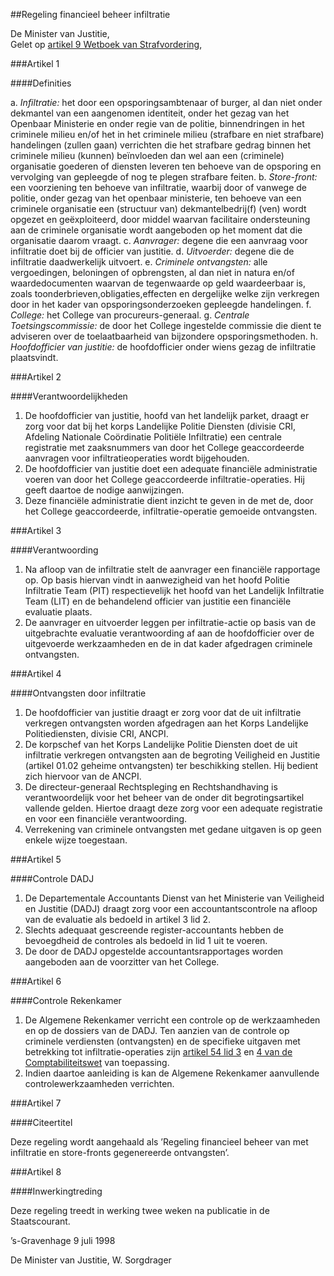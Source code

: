 <meta http-equiv='Content-Type' content='text/html; charset=utf-8' />

##Regeling financieel beheer infiltratie

De Minister van Justitie,  
Gelet op [artikel 9 Wetboek van Strafvordering](../../../../../../wet/wet/van/15/januari/1921/BWBR0001903/README.md),

###Artikel  1  

####Definities

a. *Infiltratie:*   het door een opsporingsambtenaar of burger, al dan niet onder dekmantel van een aangenomen identiteit, onder het gezag van het Openbaar Ministerie en onder regie van de politie, binnendringen in het criminele milieu en/of het in het criminele milieu (strafbare en niet strafbare) handelingen (zullen gaan) verrichten die het strafbare gedrag binnen het criminele milieu (kunnen) beïnvloeden dan wel aan een (criminele) organisatie goederen of diensten leveren ten behoeve van de opsporing en vervolging van gepleegde of nog te plegen strafbare feiten.  b. *Store-front:*   een voorziening ten behoeve van infiltratie, waarbij door of vanwege de politie, onder gezag van het openbaar ministerie, ten behoeve van een criminele organisatie een (structuur van) dekmantelbedrij(f) (ven) wordt opgezet en geëxploiteerd, door middel waarvan facilitaire ondersteuning aan de criminele organisatie wordt aangeboden op het moment dat die organisatie daarom vraagt.  c. *Aanvrager:*   degene die een aanvraag voor infiltratie doet bij de officier van justitie.  d. *Uitvoerder:*   degene die de infiltratie daadwerkelijk uitvoert.  e. *Criminele ontvangsten:*   alle vergoedingen, beloningen of opbrengsten, al dan niet in natura en/of waardedocumenten waarvan de tegenwaarde op geld waardeerbaar is, zoals toonderbrieven,obligaties,effecten en dergelijke welke zijn verkregen door in het kader van opsporingsonderzoeken gepleegde handelingen.  f. *College:*   het College van procureurs-generaal.  g. *Centrale Toetsingscommissie:*   de door het College ingestelde commissie die dient te adviseren over de toelaatbaarheid van bijzondere opsporingsmethoden.  h. *Hoofdofficier van justitie:*   de hoofdofficier onder wiens gezag de infiltratie plaatsvindt.   

###Artikel  2  

####Verantwoordelijkheden

1.  De hoofdofficier van justitie, hoofd van het landelijk parket, draagt er zorg voor dat bij het korps Landelijke Politie Diensten (divisie CRI, Afdeling Nationale Coördinatie Politiële Infiltratie) een centrale registratie met zaaksnummers van door het College geaccordeerde aanvragen voor infiltratieoperaties wordt bijgehouden.   
2.  De hoofdofficier van justitie doet een adequate financiële administratie voeren van door het College geaccordeerde infiltratie-operaties. Hij geeft daartoe de nodige aanwijzingen.   
3.  Deze financiële administratie dient inzicht te geven in de met de, door het College geaccordeerde, infiltratie-operatie gemoeide ontvangsten.  

###Artikel  3  

####Verantwoording

1.  Na afloop van de infiltratie stelt de aanvrager een financiële rapportage op. Op basis hiervan vindt in aanwezigheid van het hoofd Politie Infiltratie Team (PIT) respectievelijk het hoofd van het Landelijk Infiltratie Team (LIT) en de behandelend officier van justitie een financiële evaluatie plaats.   
2.  De aanvrager en uitvoerder leggen per infiltratie-actie op basis van de uitgebrachte evaluatie verantwoording af aan de hoofdofficier over de uitgevoerde werkzaamheden en de in dat kader afgedragen criminele ontvangsten.  

###Artikel  4  

####Ontvangsten door infiltratie

1.  De hoofdofficier van justitie draagt er zorg voor dat de uit infiltratie verkregen ontvangsten worden afgedragen aan het Korps Landelijke Politiediensten, divisie CRI, ANCPI.   
2.  De korpschef van het Korps Landelijke Politie Diensten doet de uit infiltratie verkregen ontvangsten aan de begroting Veiligheid en Justitie (artikel 01.02 geheime ontvangsten) ter beschikking stellen. Hij bedient zich hiervoor van de ANCPI.   
3.  De directeur-generaal Rechtspleging en Rechtshandhaving is verantwoordelijk voor het beheer van de onder dit begrotingsartikel vallende gelden. Hiertoe draagt deze zorg voor een adequate registratie en voor een financiële verantwoording.   
4.  Verrekening van criminele ontvangsten met gedane uitgaven is op geen enkele wijze toegestaan.  

###Artikel  5  

####Controle DADJ

1.  De Departementale Accountants Dienst van het Ministerie van Veiligheid en Justitie (DADJ) draagt zorg voor een accountantscontrole na afloop van de evaluatie als bedoeld in artikel 3 lid 2.   
2.  Slechts adequaat gescreende register-accountants hebben de bevoegdheid de controles als bedoeld in lid 1 uit te voeren.   
3.  De door de DADJ opgestelde accountantsrapportages worden aangeboden aan de voorzitter van het College.  

###Artikel  6  

####Controle Rekenkamer

1.  De Algemene Rekenkamer verricht een controle op de werkzaamheden en op de dossiers van de DADJ. Ten aanzien van de controle op criminele verdiensten (ontvangsten) en de specifieke uitgaven met betrekking tot infiltratie-operaties zijn [artikel 54 lid 3](../../../../../../wet/comptabiliteitswet/BWBR0003075/README.md) en [4 van de Comptabiliteitswet](../../../../../../wet/comptabiliteitswet/BWBR0003075/README.md) van toepassing.   
2.  Indien daartoe aanleiding is kan de Algemene Rekenkamer aanvullende controlewerkzaamheden verrichten.  

###Artikel  7  

####Citeertitel

Deze regeling wordt aangehaald als ’Regeling financieel beheer van met infiltratie en store-fronts gegenereerde ontvangsten’. 

###Artikel  8  

####Inwerkingtreding

Deze regeling treedt in werking twee weken na publicatie in de Staatscourant. 

’s-Gravenhage 
9 juli 1998    

De 
Minister van Justitie, 
W. Sorgdrager      
